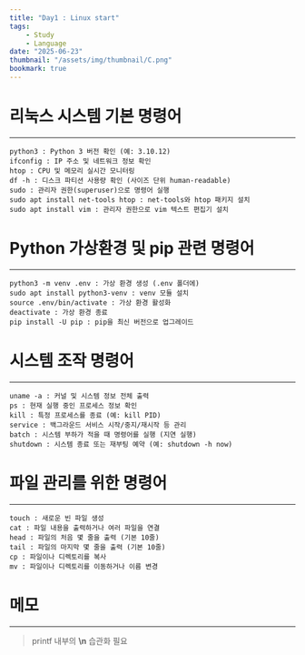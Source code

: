 ```yaml
---
title: "Day1 : Linux start"
tags:
    - Study
    - Language
date: "2025-06-23"
thumbnail: "/assets/img/thumbnail/C.png"
bookmark: true
---
```

# 리눅스 시스템 기본 명령어
---
```
python3 : Python 3 버전 확인 (예: 3.10.12)
ifconfig : IP 주소 및 네트워크 정보 확인
htop : CPU 및 메모리 실시간 모니터링
df -h : 디스크 파티션 사용량 확인 (사이즈 단위 human-readable)
sudo : 관리자 권한(superuser)으로 명령어 실행
sudo apt install net-tools htop : net-tools와 htop 패키지 설치
sudo apt install vim : 관리자 권한으로 vim 텍스트 편집기 설치
```

# Python 가상환경 및 pip 관련 명령어
---
```
python3 -m venv .env : 가상 환경 생성 (.env 폴더에)
sudo apt install python3-venv : venv 모듈 설치
source .env/bin/activate : 가상 환경 활성화
deactivate : 가상 환경 종료
pip install -U pip : pip을 최신 버전으로 업그레이드
```

# 시스템 조작 명령어
---
```
uname -a : 커널 및 시스템 정보 전체 출력  
ps : 현재 실행 중인 프로세스 정보 확인  
kill : 특정 프로세스를 종료 (예: kill PID)  
service : 백그라운드 서비스 시작/중지/재시작 등 관리  
batch : 시스템 부하가 적을 때 명령어를 실행 (지연 실행)  
shutdown : 시스템 종료 또는 재부팅 예약 (예: shutdown -h now)
```

# 파일 관리를 위한 명령어
---
```
touch : 새로운 빈 파일 생성  
cat : 파일 내용을 출력하거나 여러 파일을 연결  
head : 파일의 처음 몇 줄을 출력 (기본 10줄)  
tail : 파일의 마지막 몇 줄을 출력 (기본 10줄)  
cp : 파일이나 디렉토리를 복사  
mv : 파일이나 디렉토리를 이동하거나 이름 변경
```

# 메모
---
> printf 내부의 **\n** 습관화 필요